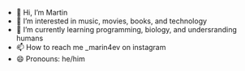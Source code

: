 - 👋 Hi, I’m Martin
- 👀 I’m interested in music, movies, books, and technology
- 🌱 I’m currently learning programming, biology, and undersranding humans
- 📫 How to reach me _marin4ev on instagram
- 😄 Pronouns: he/him


<!---
Martinphurrr/Martinphurrr is a ✨ special ✨ repository because its `README.md` (this file) appears on your GitHub profile.
You can click the Preview link to take a look at your changes.
--->
